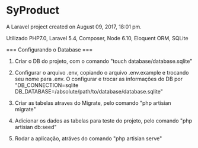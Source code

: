SyProduct
=========

A Laravel project created on August 09, 2017, 18:01 pm.

Utilizado PHP7.0, Laravel 5.4, Composer, Node 6.10, Eloquent ORM, SQLite 

=== Configurando o Database ===

1) Criar o DB do projeto, com o comando "touch database/database.sqlite"

2) Configurar o arquivo .env, copiando o arquivo .env.example e trocando seu nome para .env. O configurar e trocar as informações do DB por "DB_CONNECTION=sqlite
                       DB_DATABASE=/absolute/path/to/database/database.sqlite"

3) Criar as tabelas atraves do Migrate, pelo comando "php artisian migrate"

4) Adicionar os dados as tabelas para teste do projeto, pelo comando "php artisian db:seed"

5) Rodar a aplicação, atráves do comando "php artisian serve"
